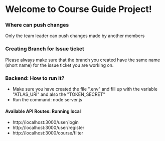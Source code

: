 # Welcome to Course Guide Project!

<div>
    <h3>Where can push changes</h3>
    <p>
    Only the team leader can push changes made by another members
    </p>
</div>

<div>
    <h3>Creating Branch for Issue ticket</h3>
    <p>
    Please always make sure that the branch you created have 
    the same name (short name) for the issue ticket you are working on.
    </p>
</div>

<div>
<h3>Backend: How to run it?</h3>
<ul>
  <li>Make sure you have created the file ".env" and fill up with the variable "ATLAS_URI" and also the "TOKEN_SECRET"</li>
  <li>Run the command: node  server.js</li>
</ul>  

<h4>Available API Routes: Running local</h4>
<ul>
  <li>http://localhost:3000/user/login</li>
  <li>http://localhost:3000/user/register</li>
  <li>http://localhost:3000/course/filter</li>
</ul>  
</div>
